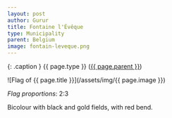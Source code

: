 ```yaml
---
layout: post
author: Gurur
title: Fontaine l'Évêque
type: Municipality
parent: Belgium
image: fontain-leveque.png
---
```

{: .caption }
{{ page.type }} ([{{ page.parent }}](/2019/03/14/belgium.html))

![Flag of {{ page.title }}](/assets/img/{{ page.image }})

*Flag proportions*: 2:3

Bicolour with black and gold fields, with red bend.